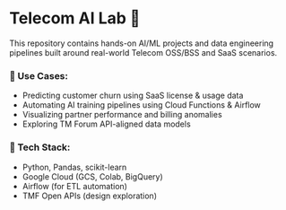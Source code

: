 # Telecom AI Lab 🚀

This repository contains hands-on AI/ML projects and data engineering pipelines built around real-world Telecom OSS/BSS and SaaS scenarios.

### 🧠 Use Cases:
- Predicting customer churn using SaaS license & usage data
- Automating AI training pipelines using Cloud Functions & Airflow
- Visualizing partner performance and billing anomalies
- Exploring TM Forum API-aligned data models

### 🔧 Tech Stack:
- Python, Pandas, scikit-learn
- Google Cloud (GCS, Colab, BigQuery)
- Airflow (for ETL automation)
- TMF Open APIs (design exploration)
